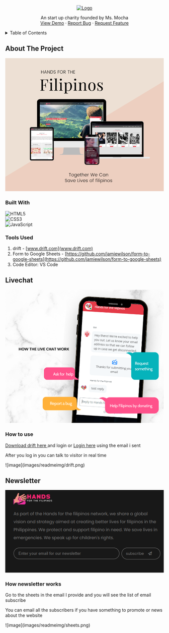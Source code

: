 <div align="center">
  <a href="https://lugh-tuatha.github.io/hands-for-filipinos/">
    <img src="images/logo.png" alt="Logo" height="80">
  </a>

  <p align="center">
    An start up charity founded by Ms. Mocha
    <br />
    <a href="https://lugh-tuatha.github.io/hands-for-filipinos/">View Demo</a>
    ·
    <a href="https://github.com/lugh-tuatha/hands-for-filipinos/issues">Report Bug</a>
    ·
    <a href="https://github.com/lugh-tuatha/hands-for-filipinos/issues">Request Feature</a>
  </p>
</div>

<!-- TABLE OF CONTENTS -->
<details>
  <summary>Table of Contents</summary>
  <ol>
    <li>
      <a href="#about-the-project">About The Project</a>
      <ul>
        <li><a href="#built-with">Built With</a></li>
      </ul>
    </li>
    <li>
      <a href="#Livechat">About the livechat</a>
      <ul>
        <li><a href="#How-to-use">How to use drift</a></li>
      </ul>
    </li>
    <li>
      <a href="#Newsletter">Newsletter</a>
      <ul>
        <li><a href="#How-newsletter-works">How newsletter works</a></li>
      </ul>
    </li>
  <ol>
</details>

## About The Project

![image](images/readmeimg/READMEBANNER.png)

### Built With
![HTML5](https://img.shields.io/badge/html5-%23E34F26.svg?style=for-the-badge&logo=html5&logoColor=white)<br>
![CSS3](https://img.shields.io/badge/css3-%231572B6.svg?style=for-the-badge&logo=css3&logoColor=white)<br>
![JavaScript](https://img.shields.io/badge/javascript-%23323330.svg?style=for-the-badge&logo=javascript&logoColor=%23F7DF1E)

### Tools Used

1. drift - [www.drift.com](www.drift.com)
2. Form to Google Sheets - [https://github.com/jamiewilson/form-to-google-sheets](https://github.com/jamiewilson/form-to-google-sheets)
3. Code Editor: VS Code

## Livechat
    
![image](images/readmeimg/Livechat.png)

### How to use
<p><a href="https://gethelp.drift.com/s/article/Featured-Downloads"> Download drift here </a>and login or <a href="https://start.drift.com/login">Login here</a> using the email i sent</p>
<p>After you log in you can talk to visitor in real time</p>
![image](images/readmeimg/drift.png) 

## Newsletter
![image](images/readmeimg/newsletter.png)

### How newsletter works
<p>Go to the sheets in the email I provide and you will see the list of email subscribe</p>
<p>You can email all the subscribers if you have something to promote or news about the website</p>
![image](images/readmeimg/sheets.png)


